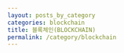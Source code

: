 ```yaml
---
layout: posts_by_category
categories: blockchain
title: 블록체인(BLOCKCHAIN)
permalink: /category/blockchain
---
```

